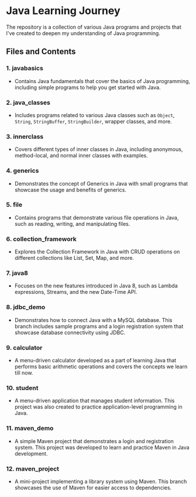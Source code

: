 # Java Learning Journey

The repository is a collection of various Java programs and projects that I've created to deepen my understanding of Java programming.

## Files and Contents

### 1. **javabasics**
   - Contains Java fundamentals that cover the basics of Java programming, including simple programs to help you get started with Java.

### 2. **java_classes**
   - Includes programs related to various Java classes such as `Object`, `String`, `StringBuffer`, `StringBuilder`, wrapper classes, and more.

### 3. **innerclass**
   - Covers different types of inner classes in Java, including anonymous, method-local, and normal inner classes with examples.

### 4. **generics**
   - Demonstrates the concept of Generics in Java with small programs that showcase the usage and benefits of generics.

### 5. **file**
   - Contains programs that demonstrate various file operations in Java, such as reading, writing, and manipulating files.

### 6. **collection_framework**
   - Explores the Collection Framework in Java with CRUD operations on different collections like List, Set, Map, and more.

### 7. **java8**
   - Focuses on the new features introduced in Java 8, such as Lambda expressions, Streams, and the new Date-Time API.

### 8. **jdbc_demo**
   - Demonstrates how to connect Java with a MySQL database. This branch includes sample programs and a login registration system that showcase database connectivity using JDBC.

### 9. **calculator**
   - A menu-driven calculator developed as a part of learning Java that performs basic arithmetic operations and covers the concepts we learn till now.

### 10. **student**
   - A menu-driven application that manages student information. This project was also created to practice application-level programming in Java.

### 11. **maven_demo**
   - A simple Maven project that demonstrates a login and registration system. This project was developed to learn and practice Maven in Java development.

### 12. **maven_project**
   - A mini-project implementing a library system using Maven. This branch showcases the use of Maven for easier access to dependencies.

